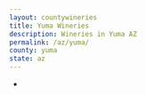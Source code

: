 ```yaml
---
layout: countywineries
title: Yuma Wineries
description: Wineries in Yuma AZ
permalink: /az/yuma/
county: yuma
state: az
---
```

-
